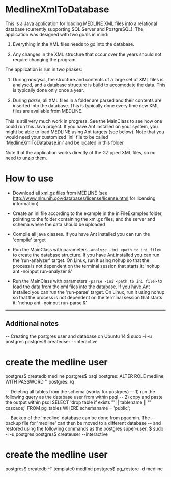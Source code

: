 MedlineXmlToDatabase
====================

This is a Java application for loading MEDLINE XML files into a relational database (currently supporting SQL Server and PostgreSQL). The application was designed with two goals in mind:

1. Everything in the XML files needs to go into the database.

2. Any changes in the XML structure that occur over the years should not require changing the program.

The application is run in two phases:

1. During *analysis*, the structure and contents of a large set of XML files is analysed, and a database structure is build to accomodate the data. This is typically done only once a year.

2. During *parse*, all XML files in a folder are parsed and their contents are inserted into the database. This is typically done every time new XML files are available from MEDLINE.

This is still very much work in progress. See the MainClass to see how one could run this Java project. If you have Ant installed on your system, you might be able to load MEDLINE using Ant targets (see below). Note that you would need  your customized 'ini' file to be called 'MedlineXmlToDatabase.ini' and be located in this folder.

Note that the application works directly of the GZipped XML files, so no need to unzip them.

How to use
==========

- Download all xml.gz files from MEDLINE (see http://www.nlm.nih.gov/databases/license/license.html for licensing information)

- Create an ini file according to the example in the iniFileExamples folder, pointing to the folder containing the xml.gz files, and the server and schema where the data should be uploaded

- Compile all java classes. If you have Ant installed you can run the 'compile' target

- Run the MainClass with parameters ```-analyze -ini <path to ini file>``` to create the database structure. If you have Ant installed you can run the 'run-analyzer' target. On Linux, run it using nohup so that the process is not dependent on the terminal session that starts it: 'nohup ant -noinput run-analyzer &'

- Run the MainClass with parameters ```-parse -ini <path to ini file>``` to load the data from the xml files into the database. If you have Ant installed you can run the 'run-parse' target. On Linux, run it using nohup so that the process is not dependent on the terminal session that starts it: 'nohup ant -noinput run-parse &'


-----------------------------------------------------------------
Additional notes
-----------------------------------------------------------------

-- Creating the postgres user and database on Ubuntu 14
$ sudo -i -u postgres
postgres$ createuser --interactive
# create the medline user
postgres$ createdb medline
postgres$ psql
postgres: ALTER ROLE medline WITH PASSWORD '<password>'
postgres: \q

-- Deleting all tables from the schema (works for postgres)
-- 1) run the following query as the database user from within psql
-- 2) copy and paste the output within psql
SELECT 'drop table if exists "' || tablename || '" cascade;'
FROM pg_tables
WHERE schemaname = 'public';

-- Backup of the 'medline' database can be done from pgadmin. The
-- backup file for 'medline' can then be moved to a different database
-- and restored using the following commands as the postgres super-user:
$ sudo -i -u postgres
postgres$ createuser --interactive
# create the medline user
postgres$ createdb -T template0 medline
postgres$ pg_restore -d medline <path to the dump file>



